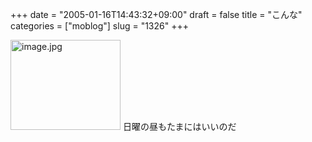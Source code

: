 +++
date = "2005-01-16T14:43:32+09:00"
draft = false
title = "こんな"
categories = ["moblog"]
slug = "1326"
+++

<img src="http://ieiriblog.jugem.cc/?image=4110" class="pict" width="176" height="144" alt="image.jpg" />
日曜の昼もたまにはいいのだ
